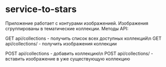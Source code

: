 service-to-stars
================

Приложение работает с контурами изображенией. Изображения сгруппированы в тематические коллекции. Методы API:

GET api/collections - получить список всех доступных коллекций\n 
GET api/collections/ - получить изображения коллекции

POST api/collections - добавить коллекцию\n 
POST api/collections/ - вставить изображение в уже существующую коллекцию
